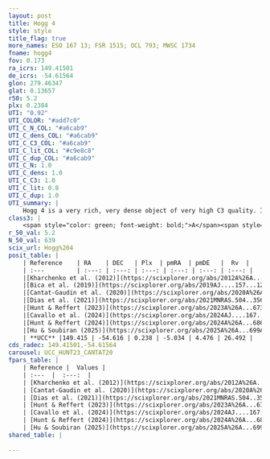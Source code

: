 ```yaml
---
layout: post
title: Hogg 4
style: style
title_flag: true
more_names: ESO 167 13; FSR 1515; OCL 793; MWSC 1734
fname: hogg4
fov: 0.173
ra_icrs: 149.41501
de_icrs: -54.61564
glon: 279.46347
glat: 0.13657
r50: 5.2
plx: 0.2384
UTI: "0.92"
UTI_COLOR: "#add7c0"
UTI_C_N_COL: "#a6cab9"
UTI_C_dens_COL: "#a6cab9"
UTI_C_C3_COL: "#a6cab9"
UTI_C_lit_COL: "#c9e8c8"
UTI_C_dup_COL: "#a6cab9"
UTI_C_N: 1.0
UTI_C_dens: 1.0
UTI_C_C3: 1.0
UTI_C_lit: 0.8
UTI_C_dup: 1.0
UTI_summary: |
    Hogg 4 is a very rich, very dense object of very high C3 quality. It is well-studied in the literature.
class3: |
    <span style="color: green; font-weight: bold;">A</span><span style="color: green; font-weight: bold;">A</span>
r_50_val: 5.2
N_50_val: 639
scix_url: Hogg%204
posit_table: |
    | Reference    | RA    | DEC   | Plx  | pmRA  | pmDE   |  Rv  |
    | :---         | :---: | :---: | :---: | :---: | :---: | :---: |
    |[Kharchenko et al. (2012)](https://scixplorer.org/abs/2012A%26A...543A.156K) | 149.468 | -54.625 | -- | -1.9 | 1.5 | -- |
    |[Bica et al. (2019)](https://scixplorer.org/abs/2019AJ....157...12B) | 149.435 | -54.622 | -- | -- | -- | -- |
    |[Cantat-Gaudin et al. (2020)](https://scixplorer.org/abs/2020A%26A...640A...1C) | 149.424 | -54.612 | 0.21 | -5.022 | 4.484 | -- |
    |[Dias et al. (2021)](https://scixplorer.org/abs/2021MNRAS.504..356D) | 149.423 | -54.608 | 0.205 | -5.016 | 4.503 | 26.578 |
    |[Hunt & Reffert (2023)](https://scixplorer.org/abs/2023A%26A...673A.114H) | 149.427 | -54.632 | 0.243 | -5.035 | 4.472 | 23.941 |
    |[Cavallo et al. (2024)](https://scixplorer.org/abs/2024AJ....167...12C) | 149.404 | -54.61 | 0.241 | -- | -- | -- |
    |[Hunt & Reffert (2024)](https://scixplorer.org/abs/2024A%26A...686A..42H) | 149.427 | -54.632 | 0.243 | -5.035 | 4.472 | 23.941 |
    |[Hu & Soubiran (2025)](https://scixplorer.org/abs/2025A%26A...699A.246H) | 149.404 | -54.61 | -- | -- | -- | -- |
    | **UCC** |149.415 | -54.616 | 0.238 | -5.034 | 4.476 | 26.492 | 
cds_radec: 149.41501,-54.61564
carousel: UCC_HUNT23_CANTAT20
fpars_table: |
    | Reference |  Values |
    | :---  |  :---:  |
    | [Kharchenko et al. (2012)](https://scixplorer.org/abs/2012A%26A...543A.156K) | `e_bv=0.333, distance=1772, log_age=8.3` |
    | [Cantat-Gaudin et al. (2020)](https://scixplorer.org/abs/2020A%26A...640A...1C) | `AVNN=1.04, DMNN=13.02, AgeNN=9.17` |
    | [Dias et al. (2021)](https://scixplorer.org/abs/2021MNRAS.504..356D) | `Av=1.926, Dist=3706, logage=8.992, [Fe/H]=-0.044` |
    | [Hunt & Reffert (2023)](https://scixplorer.org/abs/2023A%26A...673A.114H) | `AV50=1.845, diffAV50=1.701, MOD50=12.854, logAge50=8.915` |
    | [Cavallo et al. (2024)](https://scixplorer.org/abs/2024AJ....167...12C) | `AV50=1.82, dMod50=12.39, logAge50=9.09, [Fe/H]50=0.11` |
    | [Hunt & Reffert (2024)](https://scixplorer.org/abs/2024A%26A...686A..42H) | `MassJ=5452.58` |
    | [Hu & Soubiran (2025)](https://scixplorer.org/abs/2025A%26A...699A.246H) | `MA22=-0.15, MA23f=-0.33, MA23g=-0.13, MZ23=-0.26, MK24=-0.25, MF24=-0.21` |
shared_table: |
    
---
```

